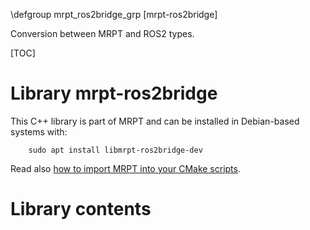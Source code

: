 \defgroup mrpt_ros2bridge_grp [mrpt-ros2bridge]

Conversion between MRPT and ROS2 types.

[TOC]

# Library mrpt-ros2bridge


This C++ library is part of MRPT and can be installed in Debian-based systems
with:

		sudo apt install libmrpt-ros2bridge-dev

Read also [how to import MRPT into your CMake scripts](mrpt_from_cmake.html).

# Library contents

